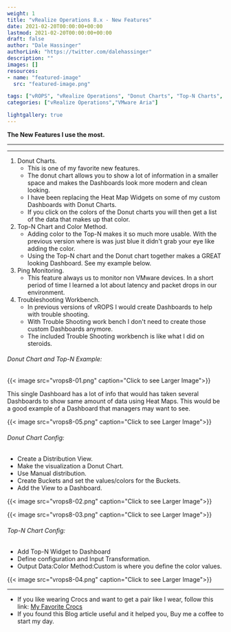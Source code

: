 ```yaml
---
weight: 1
title: "vRealize Operations 8.x - New Features"
date: 2021-02-20T00:00:00+00:00
lastmod: 2021-02-20T00:00:00+00:00
draft: false
author: "Dale Hassinger"
authorLink: "https://twitter.com/dalehassinger"
description: ""
images: []
resources:
- name: "featured-image"
  src: "featured-image.png"

tags: ["vROPS", "vRealize Operations", "Donut Charts", "Top-N Charts", "Ping Monitoring", "VMware Aria"]
categories: ["vRealize Operations","VMware Aria"]

lightgallery: true
---
```


**The New Features I use the most.**

---

<!--more-->

---

1. Donut Charts.
   * This is one of my favorite new features.
   * The donut chart allows you to show a lot of information in a smaller space and makes the Dashboards look more modern and clean looking.
   * I have been replacing the Heat Map Widgets on some of my custom Dashboards with Donut Charts.
   * If you click on the colors of the Donut charts you will then get a list of the data that makes up that color.
2. Top-N Chart and Color Method.
   * Adding color to the Top-N makes it so much more usable. With the previous version where is was just blue it didn't grab your eye like adding the color.
   * Using the Top-N chart and the Donut chart together makes a GREAT looking Dashboard. See my example below.
3. Ping Monitoring.
   * This feature always us to monitor non VMware devices. In a short period of time I learned a lot about latency and packet drops in our environment.
4. Troubleshooting Workbench.
   * In previous versions of vROPS I would create Dashboards to help with trouble shooting.
   * With Trouble Shooting work bench I don't need to create those custom Dashboards anymore.
   * The included Trouble Shooting workbench is like what I did on steroids.

###### Donut Chart and Top-N Example:

{{< image src="vrops8-01.png" caption="Click to see Larger Image">}}  

This single Dashboard has a lot of info that would has taken several Dashboards to show same amount of data using Heat Maps. This would be a good example of a Dashboard that managers may want to see.

{{< image src="vrops8-05.png" caption="Click to see Larger Image">}}  

###### Donut Chart Config:
* Create a Distribution View. 
* Make the visualization a Donut Chart. 
* Use Manual distribution.
* Create Buckets and set the values/colors for the Buckets.
* Add the View to a Dashboard.

{{< image src="vrops8-02.png" caption="Click to see Larger Image">}}  

{{< image src="vrops8-03.png" caption="Click to see Larger Image">}}  

###### Top-N Chart Config:
* Add Top-N Widget to Dashboard
* Define configuration and Input Transformation.
* Output Data:Color Method:Custom is where you define the color values.

{{< image src="vrops8-04.png" caption="Click to see Larger Image">}}  

---

* If you like wearing Crocs and want to get a pair like I wear, follow this link:
<a target="_blank" href="https://www.amazon.com/dp/B001V7Z27W?psc=1&amp;ref=ppx_yo2ov_dt_b_product_details&_encoding=UTF8&tag=vcrocs-20&linkCode=ur2&linkId=fa4c787c9ab59a9b8a54b48c402b8517&camp=1789&creative=9325">My Favorite Crocs</a>  
* If you found this Blog article useful and it helped you, Buy me a coffee to start my day.  

<center>
<script type="text/javascript" src="https://cdnjs.buymeacoffee.com/1.0.0/button.prod.min.js" data-name="bmc-button" data-slug="dalehassinger" data-color="#FFDD00" data-emoji=""  data-font="Cookie" data-text="Buy me a coffee" data-outline-color="#000000" data-font-color="#000000" data-coffee-color="#ffffff" ></script>
</center>
